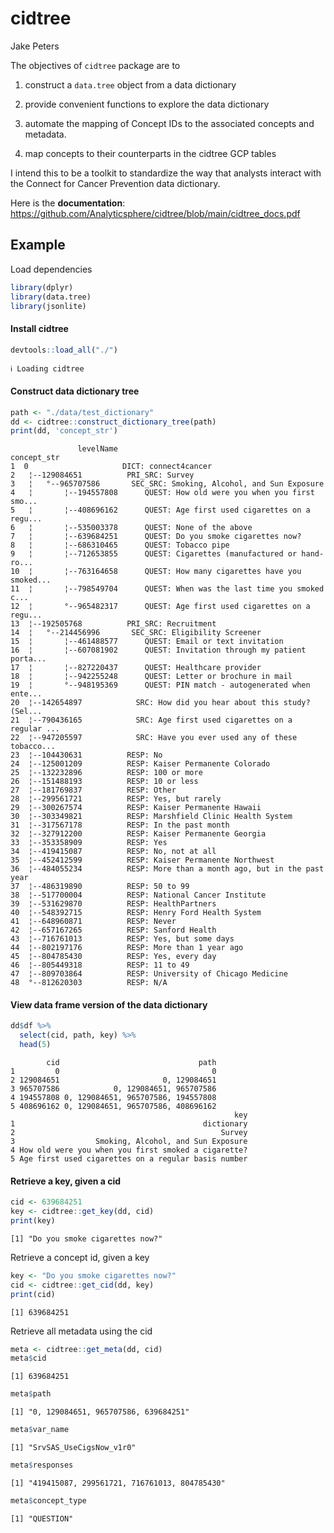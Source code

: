# cidtree
Jake Peters

<!-- README.md is generated from README.Rmd. Please edit that file -->

The objectives of `cidtree` package are to

1.  construct a `data.tree` object from a data dictionary

2.  provide convenient functions to explore the data dictionary

3.  automate the mapping of Concept IDs to the associated concepts and
    metadata.

4.  map concepts to their counterparts in the cidtree GCP tables

I intend this to be a toolkit to standardize the way that analysts
interact with the Connect for Cancer Prevention data dictionary.

Here is the **documentation**:
<https://github.com/Analyticsphere/cidtree/blob/main/cidtree_docs.pdf>

## Example

Load dependencies

``` r
library(dplyr)
library(data.tree)
library(jsonlite)
```

#### Install cidtree

``` r
devtools::load_all("./")
```

    ℹ Loading cidtree

<!-- Install cidtree from github -->
<!-- ```{r, echo=TRUE, include=TRUE} -->
<!-- ``` -->

#### Construct data dictionary tree

``` r
path <- "./data/test_dictionary"
dd <- cidtree::construct_dictionary_tree(path)
print(dd, 'concept_str')
```

                   levelName                                        concept_str
    1  0                     DICT: connect4cancer                              
    2   ¦--129084651          PRI_SRC: Survey                                  
    3   ¦   °--965707586       SEC_SRC: Smoking, Alcohol, and Sun Exposure     
    4   ¦       ¦--194557808      QUEST: How old were you when you first smo...
    5   ¦       ¦--408696162      QUEST: Age first used cigarettes on a regu...
    6   ¦       ¦--535003378      QUEST: None of the above                     
    7   ¦       ¦--639684251      QUEST: Do you smoke cigarettes now?          
    8   ¦       ¦--686310465      QUEST: Tobacco pipe                          
    9   ¦       ¦--712653855      QUEST: Cigarettes (manufactured or hand-ro...
    10  ¦       ¦--763164658      QUEST: How many cigarettes have you smoked...
    11  ¦       ¦--798549704      QUEST: When was the last time you smoked c...
    12  ¦       °--965482317      QUEST: Age first used cigarettes on a regu...
    13  ¦--192505768          PRI_SRC: Recruitment                             
    14  ¦   °--214456996       SEC_SRC: Eligibility Screener                   
    15  ¦       ¦--461488577      QUEST: Email or text invitation              
    16  ¦       ¦--607081902      QUEST: Invitation through my patient porta...
    17  ¦       ¦--827220437      QUEST: Healthcare provider                   
    18  ¦       ¦--942255248      QUEST: Letter or brochure in mail            
    19  ¦       °--948195369      QUEST: PIN match - autogenerated when ente...
    20  ¦--142654897            SRC: How did you hear about this study? (Sel...
    21  ¦--790436165            SRC: Age first used cigarettes on a regular ...
    22  ¦--947205597            SRC: Have you ever used any of these tobacco...
    23  ¦--104430631          RESP: No                                         
    24  ¦--125001209          RESP: Kaiser Permanente Colorado                 
    25  ¦--132232896          RESP: 100 or more                                
    26  ¦--151488193          RESP: 10 or less                                 
    27  ¦--181769837          RESP: Other                                      
    28  ¦--299561721          RESP: Yes, but rarely                            
    29  ¦--300267574          RESP: Kaiser Permanente Hawaii                   
    30  ¦--303349821          RESP: Marshfield Clinic Health System            
    31  ¦--317567178          RESP: In the past month                          
    32  ¦--327912200          RESP: Kaiser Permanente Georgia                  
    33  ¦--353358909          RESP: Yes                                        
    34  ¦--419415087          RESP: No, not at all                             
    35  ¦--452412599          RESP: Kaiser Permanente Northwest                
    36  ¦--484055234          RESP: More than a month ago, but in the past year
    37  ¦--486319890          RESP: 50 to 99                                   
    38  ¦--517700004          RESP: National Cancer Institute                  
    39  ¦--531629870          RESP: HealthPartners                             
    40  ¦--548392715          RESP: Henry Ford Health System                   
    41  ¦--648960871          RESP: Never                                      
    42  ¦--657167265          RESP: Sanford Health                             
    43  ¦--716761013          RESP: Yes, but some days                         
    44  ¦--802197176          RESP: More than 1 year ago                       
    45  ¦--804785430          RESP: Yes, every day                             
    46  ¦--805449318          RESP: 11 to 49                                   
    47  ¦--809703864          RESP: University of Chicago Medicine             
    48  °--812620303          RESP: N/A                                        

#### View data frame version of the data dictionary

``` r
dd$df %>% 
  select(cid, path, key) %>%
  head(5)
```

            cid                               path
    1         0                                  0
    2 129084651                       0, 129084651
    3 965707586            0, 129084651, 965707586
    4 194557808 0, 129084651, 965707586, 194557808
    5 408696162 0, 129084651, 965707586, 408696162
                                                      key
    1                                          dictionary
    2                                              Survey
    3                  Smoking, Alcohol, and Sun Exposure
    4 How old were you when you first smoked a cigarette?
    5 Age first used cigarettes on a regular basis number

#### Retrieve a key, given a cid

``` r
cid <- 639684251
key <- cidtree::get_key(dd, cid)
print(key)
```

    [1] "Do you smoke cigarettes now?"

Retrieve a concept id, given a key

``` r
key <- "Do you smoke cigarettes now?"
cid <- cidtree::get_cid(dd, key)
print(cid)
```

    [1] 639684251

Retrieve all metadata using the cid

``` r
meta <- cidtree::get_meta(dd, cid)
meta$cid
```

    [1] 639684251

``` r
meta$path
```

    [1] "0, 129084651, 965707586, 639684251"

``` r
meta$var_name
```

    [1] "SrvSAS_UseCigsNow_v1r0"

``` r
meta$responses
```

    [1] "419415087, 299561721, 716761013, 804785430"

``` r
meta$concept_type
```

    [1] "QUESTION"
